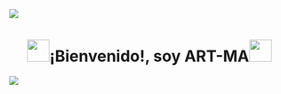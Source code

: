 <!--luz led incandesente de inicio-->
<img src="https://user-images.githubusercontent.com/73097560/115834477-dbab4500-a447-11eb-908a-139a6edaec5c.gif">
<h1 align="center"><img src="https://media.giphy.com/media/hvRJCLFzcasrR4ia7z/giphy.gif" width="40"><b>¡Bienvenido!, soy ART-MA</b><img src="" width="40"></h1>
<img src="https://imgur.com/a/Mx8UIrq](https://imgur.com/ahVlCx5)https://imgur.com/ahVlCx5">
